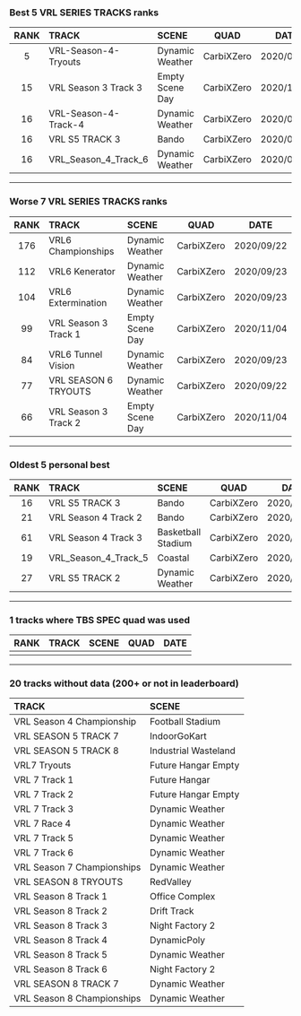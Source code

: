 ### Best 5 VRL SERIES TRACKS ranks
|RANK|TRACK|SCENE|QUAD|DATE|
|:---:|:---|:---|:---:|:---:|
|5|VRL-Season-4-Tryouts|Dynamic Weather|CarbiXZero|2020/09/22|
|15|VRL Season 3 Track 3|Empty Scene Day|CarbiXZero|2020/11/04|
|16|VRL-Season-4-Track-4|Dynamic Weather|CarbiXZero|2020/09/22|
|16|VRL S5 TRACK 3|Bando|CarbiXZero|2020/06/07|
|16|VRL_Season_4_Track_6|Dynamic Weather|CarbiXZero|2020/09/24|
---
### Worse 7 VRL SERIES TRACKS ranks
|RANK|TRACK|SCENE|QUAD|DATE|
|:---:|:---|:---|:---:|:---:|
|176|VRL6 Championships|Dynamic Weather|CarbiXZero|2020/09/22|
|112|VRL6 Kenerator|Dynamic Weather|CarbiXZero|2020/09/23|
|104|VRL6 Extermination|Dynamic Weather|CarbiXZero|2020/09/23|
|99|VRL Season 3 Track 1|Empty Scene Day|CarbiXZero|2020/11/04|
|84|VRL6 Tunnel Vision|Dynamic Weather|CarbiXZero|2020/09/23|
|77|VRL SEASON 6 TRYOUTS|Dynamic Weather|CarbiXZero|2020/09/22|
|66|VRL Season 3 Track 2|Empty Scene Day|CarbiXZero|2020/11/04|
---
### Oldest 5 personal best
|RANK|TRACK|SCENE|QUAD|DATE|
|:---:|:---|:---|:---:|:---:|
|16|VRL S5 TRACK 3|Bando|CarbiXZero|2020/06/07|
|21|VRL Season 4 Track 2|Bando|CarbiXZero|2020/06/10|
|61|VRL Season 4 Track 3|Basketball Stadium|CarbiXZero|2020/06/16|
|19|VRL_Season_4_Track_5|Coastal|CarbiXZero|2020/08/26|
|27|VRL S5 TRACK 2|Dynamic Weather|CarbiXZero|2020/09/16|
---
### 1 tracks where TBS SPEC quad was used
|RANK|TRACK|SCENE|QUAD|DATE|
|:---:|:---|:---|:---:|:---:|
||||||
---
### 20 tracks without data (200+ or not in leaderboard)
|TRACK|SCENE|
|:---|:---|
|VRL Season 4 Championship|Football Stadium|
|VRL SEASON 5 TRACK 7|IndoorGoKart|
|VRL SEASON 5 TRACK 8|Industrial Wasteland|
|VRL7 Tryouts|Future Hangar Empty|
|VRL 7 Track 1|Future Hangar|
|VRL 7 Track 2|Future Hangar Empty|
|VRL 7 Track 3|Dynamic Weather|
|VRL 7 Race 4|Dynamic Weather|
|VRL 7 Track 5|Dynamic Weather|
|VRL 7 Track 6|Dynamic Weather|
|VRL Season 7 Championships|Dynamic Weather|
|VRL SEASON 8 TRYOUTS|RedValley|
|VRL Season 8 Track 1|Office Complex|
|VRL Season 8 Track 2|Drift Track|
|VRL Season 8 Track 3|Night Factory 2|
|VRL Season 8 Track 4|DynamicPoly|
|VRL Season 8 Track 5|Dynamic Weather|
|VRL Season 8 Track 6|Night Factory 2|
|VRL SEASON 8 TRACK 7|Dynamic Weather|
|VRL Season 8 Championships|Dynamic Weather|
